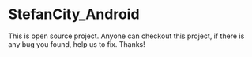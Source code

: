 # StefanCity_Android
This is open source project. Anyone can checkout this project, if there is any bug you found, help us to fix. Thanks!
